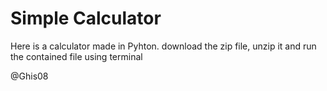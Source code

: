 # Simple Calculator
Here is a calculator made in Pyhton.
download the zip file, unzip it and run the contained file using terminal 

@Ghis08
